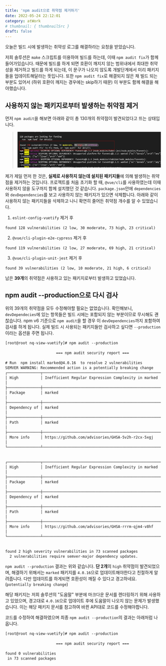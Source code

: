 ```yaml
---
title: 'npm audit으로 취약점 제거하기'
date: 2022-05-24 22:12:01
category: atWork
# thumbnail: { thumbnailSrc }
draft: false
---
```


오늘은 빌드 시에 발생하는 취약성 로그를 해결하라는 요청을 받았습니다.

저희 솔루션은 `make` 스크립트를 이용하여 빌드를 하는데, 이때 `npm audit fix`가 함께 들어가있습니다. 때문에 빌드를 하게 되면 호환이 깨지지 않는 범위내에서 최대한 취약성을 제거하고 빌드를 하게 되는데, 이 문구가 나오지 않도록 개발단계에서 미리 패키지들을 업데이트해달라는 뜻입니다. 또한 `npm audit fix`로 해결되지 않은 채 빌드 되는 부분도 있어서 (하위 호환이 깨지는 경우에는 skip하기 때문) 이 부분도 함께 해결을 해야했습니다.

## 사용하지 않는 패키지로부터 발생하는 취약점 제거

먼저 `npm audit`을 해보면 아래와 같이 총 130개의 취약점이 발견되었다고 뜨는 상태입니다.

> ![최초-취약점-개수](./images/npm-audit-init.png)

제가 제일 먼저 한 것은, **실제로 사용하지 않는데 설치된 패키지들**에 의해 발생하는 취약점을 제거하는 것입니다. 프로젝트를 처음 초기화 할 때, `@vue/cli`를 사용하였는데 이때 사용하지 않을 도구까지 함께 설치했던 것 같습니다. `package.json`안에 `dependencies`와 `devDependencies`를 보고 사용하지 않는 패키지가 있으면 삭제합니다. 아래와 같이 사용하지 않는 패키지들을 삭제하고 나니 확연히 줄어든 취약점 개수를 알 수 있었습니다.

1. `eslint-config-vuetify` 제거 후

`found 128 vulnerabilities (2 low, 30 moderate, 73 high, 23 critical)`

2. `@vue/cli-plugin-e2e-cypress` 제거 후

`found 119 vulnerabilities (2 low, 27 moderate, 69 high, 21 critical)`

3. `@vue/cli-plugin-unit-jest` 제거 후

`found 39 vulnerabilities (2 low, 10 moderate, 21 high, 6 critical)`

남은 **39개**의 취약점은 사용하고 있는 패키지로부터 발생하고 있었습니다.

## npm audit --production으로 다시 검사

위의 39개의 취약점을 모두 수정해야할 필요는 없었습니다. 확인해보니, `devDependecies`에 있는 항목들은 빌드 시에는 포함되지 않는 부분이므로 무시해도 괜찮습니다. npm v6 기준으로 `npm audit`을 할 경우 이 `devDependencies`까지 포함하여 검사를 하게 됩니다. 실제 빌드 시 사용되는 패키지들만 검사하고 싶다면 `--production`이라는 옵션을 주면 됩니다.

```
[root@root nq-view-vuetify]# npm audit --production
                                                                                
                       === npm audit security report ===                        
                                                                                
# Run  npm install marked@4.0.16  to resolve 2 vulnerabilities
SEMVER WARNING: Recommended action is a potentially breaking change
┌───────────────┬──────────────────────────────────────────────────────────────┐
│ High          │ Inefficient Regular Expression Complexity in marked          │
├───────────────┼──────────────────────────────────────────────────────────────┤
│ Package       │ marked                                                       │
├───────────────┼──────────────────────────────────────────────────────────────┤
│ Dependency of │ marked                                                       │
├───────────────┼──────────────────────────────────────────────────────────────┤
│ Path          │ marked                                                       │
├───────────────┼──────────────────────────────────────────────────────────────┤
│ More info     │ https://github.com/advisories/GHSA-5v2h-r2cx-5xgj            │
└───────────────┴──────────────────────────────────────────────────────────────┘


┌───────────────┬──────────────────────────────────────────────────────────────┐
│ High          │ Inefficient Regular Expression Complexity in marked          │
├───────────────┼──────────────────────────────────────────────────────────────┤
│ Package       │ marked                                                       │
├───────────────┼──────────────────────────────────────────────────────────────┤
│ Dependency of │ marked                                                       │
├───────────────┼──────────────────────────────────────────────────────────────┤
│ Path          │ marked                                                       │
├───────────────┼──────────────────────────────────────────────────────────────┤
│ More info     │ https://github.com/advisories/GHSA-rrrm-qjm4-v8hf            │
└───────────────┴──────────────────────────────────────────────────────────────┘


found 2 high severity vulnerabilities in 73 scanned packages
  2 vulnerabilities require semver-major dependency updates.
```

`npm audit --production` 결과는 위와 같습니다. **단 2개**의 `high` 취약점이 발견되었으며, 해결하기 위해서는 `marked` 패키지를 `4.0.16`으로 업데이트해야한다고 친절하게 알려줍니다. 다만 업데이트를 하게되면 호환성이 깨질 수 있다고 경고하네요. (`potentially breaking change`)

해당 패키지는 저희 솔루션의 "도움말" 부분에 마크다운 문서를 렌더링하기 위해 사용하고 있었으며, 경고대로 `4.0.16`으로 업데이트 후에 도움말이 나오지 않는 문제가 발생했습니다. 이는 해당 패키지 문서를 참고하여 바뀐 API대로 코드를 수정해야합니다.

코드를 수정하여 해결하였으며 최종 `npm audit --production`의 결과는 아래처럼 나옵니다.

```
[root@root nq-view-vuetify]# npm audit --production
                                                                                
                       === npm audit security report ===                        
                                                                                
found 0 vulnerabilities
 in 73 scanned packages
```
